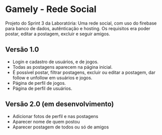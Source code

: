 # Gamely - Rede Social 

Projeto do Sprint 3 da Laboratória: Uma rede social, com uso do firebase para banco de dados, autênticação e hosting. Os requisitos era poder postar, editar a postagem, excluir e seguir amigos.

## Versão 1.0

- Login e cadastro de usuários, e de jogos.
- Todas as postagens aparecem na página inicial.
- É possível postar, filtrar postagens, excluir ou editar a postagem, dar follow e unfollow em usuários e jogos.
- Página de perfil de jogos. 
- Página de perfil de usuários.

## Versão 2.0 (em desenvolvimento) 

- Adicionar fotos de perfil e nas postagens 
- Aparecer nome de quem postou 
- Aparecer postagem de todos ou só de amigos 
